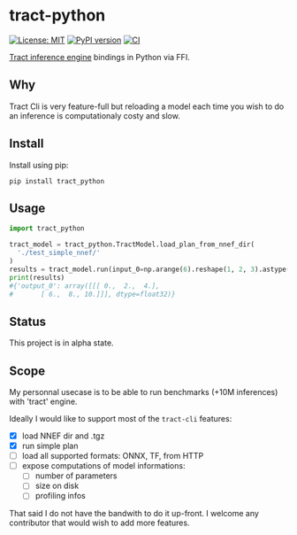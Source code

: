 # tract-python

 [![License: MIT](https://img.shields.io/badge/License-MIT-blue.svg)](https://opensource.org/licenses/MIT)
 [![PyPI version](https://badge.fury.io/py/tract_python.svg)](https://badge.fury.io/py/tract_python)
 [![CI](https://github.com/DreamerMind/tract-python/actions/workflows/CI.yml/badge.svg?branch=main)](https://github.com/DreamerMind/tract-python/actions/workflows/CI.yml)

[Tract inference engine](https://github.com/sonos/tract) bindings in Python via FFI.

## Why

Tract Cli is very feature-full but reloading a model each time you wish
to do an inference is computationaly costy and slow.

## Install

Install using pip:
```
pip install tract_python
```


## Usage

```python
import tract_python

tract_model = tract_python.TractModel.load_plan_from_nnef_dir(
  './test_simple_nnef/'
)
results = tract_model.run(input_0=np.arange(6).reshape(1, 2, 3).astype(np.float32))
print(results)
#{'output_0': array([[[ 0.,  2.,  4.],
#       [ 6.,  8., 10.]]], dtype=float32)}

```

## Status

This project is in alpha state.

## Scope

My personnal usecase is to be able to run benchmarks (+10M inferences) with 'tract' engine.

Ideally I would like to support most of the `tract-cli` features:
- [X] load NNEF dir and .tgz
- [X] run simple plan
- [ ] load all supported formats: ONNX, TF, from HTTP
- [ ] expose computations of model informations:
    - [ ] number of parameters
    - [ ] size on disk
    - [ ] profiling infos

That said I do not have the bandwith to do it up-front.
I welcome any contributor that would wish to add more features.
